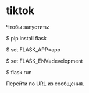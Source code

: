 # tiktok

Чтобы запустить:

$ pip install flask

$ set FLASK_APP=app

$ set FLASK_ENV=development

$ flask run

Перейти по URL из сообщения.
